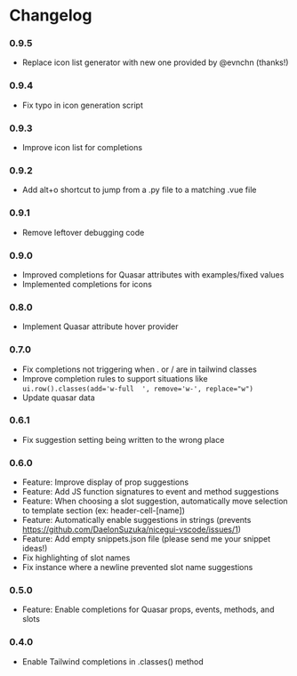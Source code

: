 # Changelog

### 0.9.5

- Replace icon list generator with new one provided by @evnchn (thanks!)

### 0.9.4

- Fix typo in icon generation script

### 0.9.3

- Improve icon list for completions

### 0.9.2

- Add alt+o shortcut to jump from a .py file to a matching .vue file

### 0.9.1

- Remove leftover debugging code
  
### 0.9.0

- Improved completions for Quasar attributes with examples/fixed values
- Implemented completions for icons

### 0.8.0

- Implement Quasar attribute hover provider

### 0.7.0

- Fix completions not triggering when . or / are in tailwind classes
- Improve completion rules to support situations like `ui.row().classes(add='w-full  ', remove='w-', replace="w")`
- Update quasar data

### 0.6.1

- Fix suggestion setting being written to the wrong place

### 0.6.0

- Feature: Improve display of prop suggestions
- Feature: Add JS function signatures to event and method suggestions
- Feature: When choosing a slot suggestion, automatically move selection to template section (ex: header-cell-[name])
- Feature: Automatically enable suggestions in strings (prevents https://github.com/DaelonSuzuka/nicegui-vscode/issues/1)
- Feature: Add empty snippets.json file (please send me your snippet ideas!)
- Fix highlighting of slot names
- Fix instance where a newline prevented slot name suggestions
  
### 0.5.0

- Feature: Enable completions for Quasar props, events, methods, and slots

### 0.4.0

- Enable Tailwind completions in .classes() method
